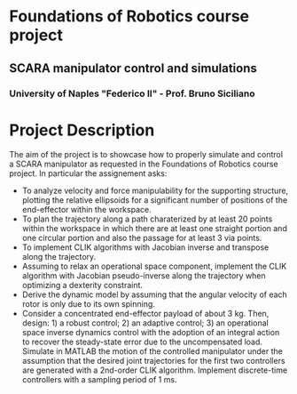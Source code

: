# Foundations of Robotics course project
## SCARA manipulator control and simulations
### University of Naples "Federico II" - Prof. Bruno Siciliano

# Project Description

The aim of the project is to showcase how to properly simulate and control a SCARA manipulator as requested in the Foundations of Robotics course project. In particular the assignement asks:

- To analyze velocity and force manipulability for the supporting structure, plotting the relative ellipsoids for a significant number of positions of the end-effector within the workspace.
- To plan the trajectory along a path charaterized by at least 20 points within the workspace in which there are at least one straight portion and one circular portion and also the passage for at least 3 via points.
- To implement CLIK algorithms with Jacobian inverse and transpose along the trajectory.
- Assuming to relax an operational space component, implement the CLIK algorithm with Jacobian pseudo-inverse
along the trajectory when optimizing a dexterity constraint.
- Derive the dynamic model by assuming that the angular velocity of each rotor is only due to its own spinning.
- Consider a concentrated end-effector payload of about 3 kg. Then, design: 1) a robust control; 2) an adaptive control; 3) an operational space inverse dynamics control with the adoption of an integral action to recover the steady-state error due to the uncompensated load. Simulate in MATLAB the motion of the controlled manipulator under the assumption that the desired joint trajectories for the first two controllers are generated with a 2nd-order CLIK algorithm. Implement discrete-time controllers with a sampling period of 1 ms.
